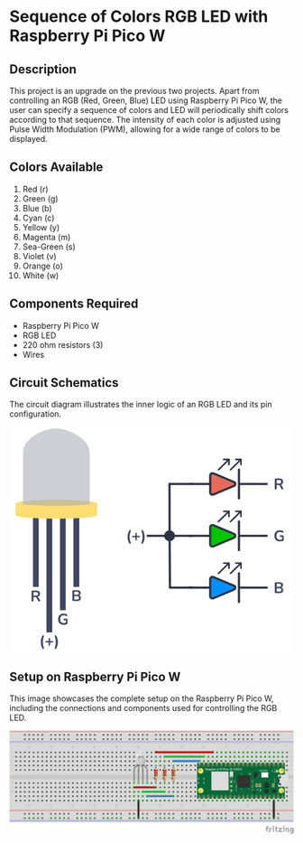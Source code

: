 
# Sequence of Colors RGB LED with Raspberry Pi Pico W

## Description
This project is an upgrade on the previous two projects. Apart from controlling an RGB (Red, Green, Blue) LED using Raspberry Pi Pico W, the user can specify a sequence of colors and LED will periodically shift colors according to that sequence. The intensity of each color is adjusted using Pulse Width Modulation (PWM), allowing for a wide range of colors to be displayed.


## Colors Available
1. Red (r)
2. Green (g)
3. Blue (b)
4. Cyan (c)
5. Yellow (y)
6. Magenta (m)
7. Sea-Green (s)
8. Violet (v)
9. Orange (o)
10. White (w)


## Components Required
- Raspberry Pi Pico W
- RGB LED
- 220 ohm resistors (3)
- Wires


## Circuit Schematics
The circuit diagram illustrates the inner logic of an RGB LED and its pin configuration.

![RGB LED Circuit](RGB.png)


## Setup on Raspberry Pi Pico W
This image showcases the complete setup on the Raspberry Pi Pico W, including the connections and components used for controlling the RGB LED.

![Complete Setup](11_Circuit.png)
